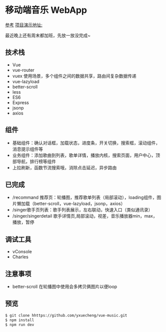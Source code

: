
# 移动端音乐 WebApp

[参考](https://github.com/yxuecheng/vue-music-webapp)
[项目演示地址:](https://yxuecheng.github.io/vueMusic/dist/)

最近晚上还有周末都加班，先放一放没完成~

## 技术栈

- Vue
- vue-router
- vuex 使用场景，多个组件之间的数据共享，路由间复杂数据传递
- vue-lazyload
- better-scroll
- less
- ES6
- Express
- jsonp
- axios

## 组件

- 基础组件：确认对话框，加载状态，进度条，开关切换，搜索框，滚动组件，消息提示组件等
- 业务组件：添加歌曲到列表，歌单详情，播放内核，搜索页面，用户中心，顶部导航，排行榜等组件
- 上拉刷新，函数节流搜索哦，消除点击延迟，异步路由

## 已完成

- /recommand 推荐页：轮播图，推荐歌单列表（局部滚动），loading组件，图片懒加载（better-scroll，vue-lazyload，jsonp，axios）
- /singer歌手页列表：歌手列表展示，左右联动，快速入口（类似通讯录）
- /singer/singerdetail 歌手详情页,局部滚动，视差，音乐播放器min，max，播放，暂停
## 调试工具 

- vConsole
- Charles

## 注意事项

- better-scroll 在轮播图中使用会多拷贝俩图片以便loop

## 预览

``` bash
$ git clone hhttps://github.com/yxuecheng/vue-music.git
$ npm install
$ npm run dev
```

